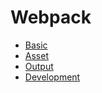 # Webpack

- [Basic](./basic/README.md)
- [Asset](./asset/README.md)
- [Output](./output/README.md)
- [Development](./development/README.md)
